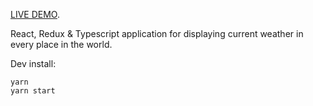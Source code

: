 [LIVE DEMO](https://weather-dawid-zebacki.netlify.app/).

React, Redux & Typescript application for displaying current weather in every place in the world.

Dev install:
```
yarn
yarn start
```
